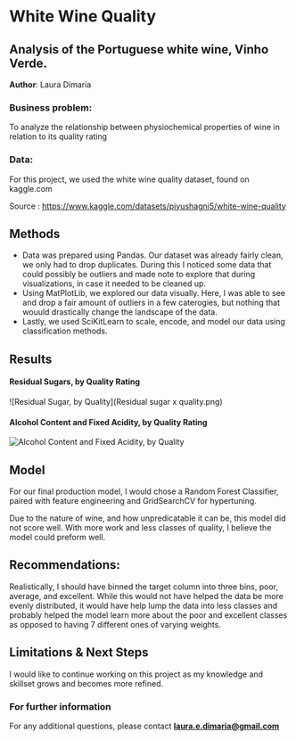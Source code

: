 # White Wine Quality
## Analysis of the Portuguese white wine, Vinho Verde.

**Author**: Laura Dimaria

### Business problem:

To analyze the relationship between physiochemical properties of wine in relation to its quality rating


### Data:
For this project, we used the white wine quality dataset, found on kaggle.com

Source : https://www.kaggle.com/datasets/piyushagni5/white-wine-quality


## Methods
- Data was prepared using Pandas. Our dataset was already fairly clean, we only had to drop duplicates. During this I noticed some data that could possibly be outliers and made note to explore that during visualizations, in case it needed to be cleaned up.
- Using MatPlotLib, we explored our data visually. Here, I was able to see and drop a fair amount of outliers in a few caterogies, but nothing that wouuld drastically change the landscape of the data.
- Lastly, we used SciKitLearn to scale, encode, and model our data using classification methods.

## Results

#### Residual Sugars, by Quality Rating
![Residual Sugar, by Quality](Residual sugar x quality.png)


#### Alcohol Content and Fixed Acidity, by Quality Rating

![Alcohol Content and Fixed Acidity, by Quality]([https://github.com/LauraDimaria/Project_2/blob/f310c1e5f4b5d44605ab1ebbee89ed31143b7e64/Alcohol%20x%20fixed%20acidity.png])

## Model

For our final production model, I would chose a Random Forest Classifier, paired with feature engineering and GridSearchCV for hypertuning.

Due to the nature of wine, and how unpredicatable it can be, this model did not score well. With more work and less classes of quality, I believe the model could preform well.

## Recommendations:

Realistically, I should have binned the target column into three bins, poor, average, and excellent. While this would not have helped the data be more evenly distributed, it would have help lump the data into less classes and probably helped the model learn more about the poor and excellent classes as opposed to having 7 different ones of varying weights.

## Limitations & Next Steps

I would like to continue working on this project as my knowledge and skillset grows and becomes more refined.


### For further information


For any additional questions, please contact **laura.e.dimaria@gmail.com**
